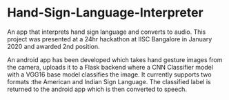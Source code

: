 # Hand-Sign-Language-Interpreter
An app that interprets hand sign language and converts to audio. 
This project was presented at a 24hr hackathon at IISC Bangalore in January 2020 and awarded 2nd position.

An android app has been developed which takes hand gesture images from the camera, uploads it to a Flask backend where a CNN Classifier model with a VGG16 base model classifies the image. It currently supports two formats :the American and Indian Sign Language. The classified label is returned to the android app which is then converted to speech.
